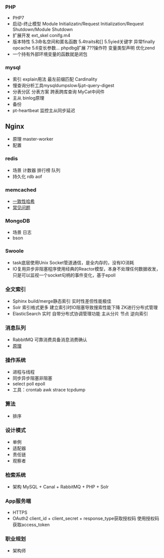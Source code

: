 
### PHP
 - PHP7
 - 启动-终止模型 Module Initializatin/Request Initialization/Request Shutdown/Module Shutdown
 - 扩展开发 ext_skel conifg.m4
 - 版本特性 5.3命名空间和匿名函数 5.4traits和[] 5.5yied关键字 异常finally opcache 5.6变长参数... phpdbg扩展 7??操作符 变量类型声明 优化zend
 - 一个持有外部环境变量的函数就是闭包

### mysql
 - 索引 explain用法 最左前缀匹配 Cardinality
 - 慢查询分析工具mysqldumpslow与pt-query-digest
 - 分表分区 分表方案 跨表跨库查询 MyCat中间件
 - 主从 binlog原理
 - 备份
 - pt-heartbeat 监控主从同步延迟

## Nginx
 - 原理 master-worker
 - 配置

### redis
 - 场景 计数器 排行榜 队列
 - 持久化 rdb aof

### memcached
 - [一致性哈希](http://coderroc.com/article/%E7%9F%A5%E8%AF%86%E8%AE%B0%E5%BD%95/Consistent-Hashing.html)
 - [常见问题](http://kb.cnblogs.com/page/69074/)

### MongoDB
 - 场景 日志
 - bson

### Swoole
 - task底层使用Unix Socket管道通信，是全内存的，没有IO消耗
 - IO复用异步非阻塞程序使用经典的Reactor模型，本身不处理任何数据收发，只是可以监视一个socket句柄的事件变化，基于epoll

### 全文索引
 - Sphinx build/merge静态索引 实时性差但性能极佳
 - Solr 索引格式更多 建立索引时IO阻塞导致搜索性能下降 ZK进行分布式管理
 - ElasticSearch 实时 自带分布式协调管理功能 主从分片 节点 逆向索引

### 消息队列
 - RabbitMQ 可靠消费具备消息消费确认
 - [原理](http://tech.meituan.com/mq-design.html)

### 操作系统
 - 进程与线程
 - 同步异步阻塞非阻塞
 - select poll epoll
 - 工具：crontab awk strace tcpdump

### 算法
 - 排序

### 设计模式
 - 单例
 - 适配器
 - 责任链
 - 观察者

### 检索系统
 - 架构 MySQL + Canal + RabbitMQ + PHP + Solr

### App服务端
 - HTTPS
 - OAuth2 client_id + client_secret + response_type获取授权码 使用授权码获取access_token

### 职业规划
 - 架构师

